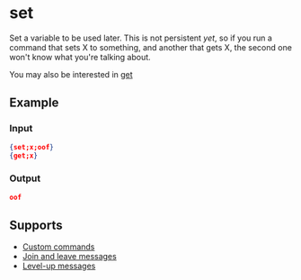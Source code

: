 # set <key> <value>

Set a variable to be used later. This is not persistent *yet*, so if you run a command that sets X to something, and another that gets X, the second one won't know what you're talking about.

You may also be interested in [get](/Variables/Advanced/get/)

## Example

### Input

```json
{set;x;oof}
{get;x}
```

### Output

```json
oof
```

## Supports

* [Custom commands](/Modules/custom_commands/)
* [Join and leave messages](/Modules/join_leave_messages/)
* [Level-up messages](/Modules/levels/)

